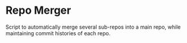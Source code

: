 # Repo Merger

Script to automatically merge several sub-repos into a main repo, while maintaining commit histories of each repo.
